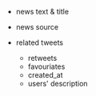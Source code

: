 

* news text & title  

* news source

* related tweets

  - retweets
  - favouriates
  - created_at
  - users' description
